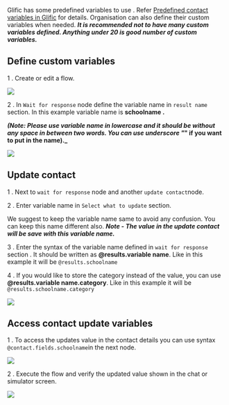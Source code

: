 Glific has some predefined variables to use . Refer [Predefined contact variables in Glific](https://glific.slab.com/posts/predefined-contact-variables-in-glific-5q2nb9pr) for details. Organisation can also define their custom variables when needed. **_It is recommended not to have many custom variables defined. Anything under 20 is good number of custom variables._**

## Define custom variables

1 . Create or edit a flow.

![](https://static.slab.com/prod/uploads/8k89m6if/posts/images/8gT1h1D04oy9odKRxQfxT0LC.png)

2 . In `Wait for response` node define the variable name in `result name` section. In this example variable name is  **schoolname .**

**_(Note: Please use variable name in lowercase and it should be without any space in between two words. You can use underscore &quot;_&quot; if you want to put in the name)._**

![](https://static.slab.com/prod/uploads/8k89m6if/posts/images/mUXBPtAzw4OMMXK382b8oj1B.png)



## Update contact 

1 . Next to `wait for response` node and another `update contact`node.

2 .  Enter variable name in `Select what to update` section.

We suggest to keep the variable name same to avoid any confusion. You can keep this name different also. **_Note - The value in the update contact will be save with this variable name._**

3 . Enter the syntax of the variable name defined in `wait for response`  section .  It should be written as **@results.variable name**. Like in this example it will be  `@results.schoolname`

4 . If you would like to store the category instead of the value, you can use **@results.variable name.category**. Like in this example it will be `@results.schoolname.category`

![](https://static.slab.com/prod/uploads/8k89m6if/posts/images/FClVVMnifhgJu4XrpkR7SC7X.png)

## Access contact update variables

1 .  To access the updates value in the contact details you can use syntax `@contact.fields.schoolname`in the next node.

![](https://static.slab.com/prod/uploads/8k89m6if/posts/images/hRXzPTLjR6ftqu6dbaeynu8d.png)



2 . Execute the flow and verify the updated value shown in the chat or simulator screen.

![](https://static.slab.com/prod/uploads/8k89m6if/posts/images/Y8e6ZQb82KlZWMWG7ovLUNrz.png)
